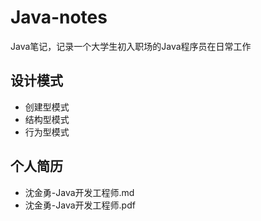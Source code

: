 # Java-notes
Java笔记，记录一个大学生初入职场的Java程序员在日常工作

## 设计模式

- 创建型模式
- 结构型模式
- 行为型模式

## 个人简历

- 沈金勇-Java开发工程师.md
- 沈金勇-Java开发工程师.pdf
